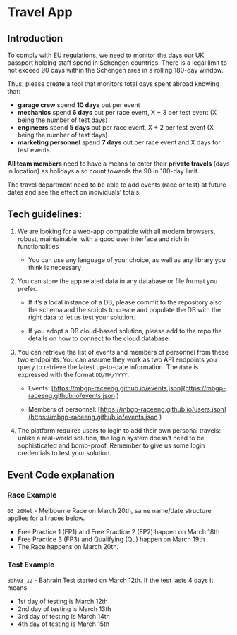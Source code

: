 # Travel App 

## Introduction 
To comply with EU regulations, we need to monitor the days our UK passport holding staff spend in Schengen countries. There is a legal limit to not exceed 90 days within the Schengen area in a rolling 180-day window.  

Thus, please create a tool that monitors total days spent abroad knowing that: 
- **garage crew** spend **10 days** out per event  
- **mechanics** spend **6 days** out per race event, X + 3 per test event (X being the number of test days)  
- **engineers** spend **5 days** out per race event, X + 2 per test event (X being the number of test days)  
- **marketing personnel** spend **7 days** out per race event and X days for test events.  

**All team members** need to have a means to enter their **private travels** (days in location) as holidays also count towards the 90 in 180-day limit. 

The travel department need to be able to add events (race or test) at future dates and see the effect on individuals’ totals.

## Tech guidelines: 

1. We are looking for a web-app compatible with all modern browsers, robust, maintainable, with a good user interface and rich in functionalities

   - You can use any language of your choice, as well as any library you think is necessary 

2. You can store the app related data in any database or file format you prefer. 

    - If it’s a local instance of a DB, please commit to the repository also the schema and the scripts to create and populate the DB with the right data to let us test your solution. 

    - If you adopt a DB cloud-based solution, please add to the repo the details on how to connect to the cloud database.

3. You can retrieve the list of events and members of personnel from these two endpoints. You can assume they work as two API endpoints you query to retrieve the latest up-to-date information. The `date` is expressed with the format `DD/MM/YYYY`:

   - Events: [https://mbgp-raceeng.github.io/events.json](https://mbgp-raceeng.github.io/events.json )

    - Members of personnel: [https://mbgp-raceeng.github.io/users.json](https://mbgp-raceeng.github.io/events.json )

4. The platform requires users to login to add their own personal travels: unlike a real-world solution, the login system doesn’t need to be sophisticated and bomb-proof.  Remember to give us some login credentials to test your solution.

## Event Code explanation

### Race Example

`03_20Mel` - Melbourne Race on March 20th, same name/date structure applies for all races below.
- Free Practice 1 (FP1) and Free Practice 2 (FP2) happen on March 18th
- Free Practice 3 (FP3) and Qualifying (Qu) happen on March 19th
- The Race happens on March 20th.


### Test Example

`Bah03_12` - Bahrain Test started on March 12th. 
If the test lasts 4 days it means
- 1st day of testing is March 12th
- 2nd day of testing is March 13th
- 3rd day of testing is March 14th
- 4th day of testing is March 15th